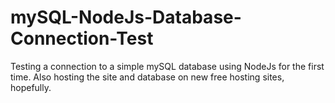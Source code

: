 # mySQL-NodeJs-Database-Connection-Test
Testing a connection to a simple mySQL database using NodeJs for the first time. Also hosting the site and database on new free hosting sites, hopefully.
